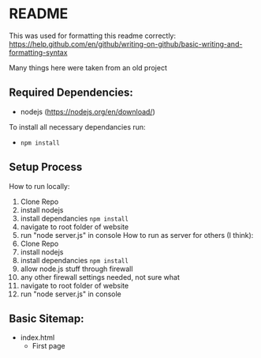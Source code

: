 # README

This was used for formatting this readme correctly: <br />
https://help.github.com/en/github/writing-on-github/basic-writing-and-formatting-syntax

Many things here were taken from an old project

## Required Dependencies:
 - nodejs (https://nodejs.org/en/download/)

To install all necessary dependancies run:
- `npm install`

## Setup Process
How to run locally:
 1. Clone Repo
 2. install nodejs
 3. install dependancies `npm install`
 4. navigate to root folder of website
 5. run "node server.js" in console
How to run as server for others (I think):
 1. Clone Repo
 2. install nodejs
 3. install dependancies `npm install`
 4. allow node.js stuff through firewall
 5. any other firewall settings needed, not sure what
 6. navigate to root folder of website
 7. run "node server.js" in console


## Basic Sitemap:
 - index.html
   * First page
